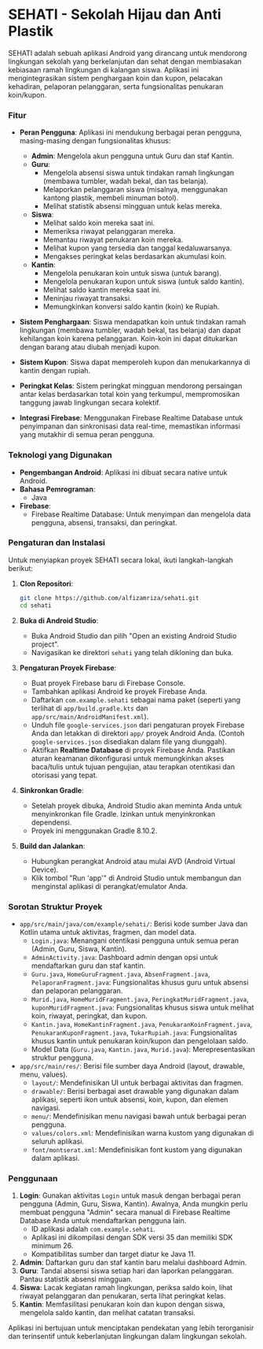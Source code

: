 # SEHATI - Sekolah Hijau dan Anti Plastik

SEHATI adalah sebuah aplikasi Android yang dirancang untuk mendorong lingkungan sekolah yang berkelanjutan dan sehat dengan membiasakan kebiasaan ramah lingkungan di kalangan siswa. Aplikasi ini mengintegrasikan sistem penghargaan koin dan kupon, pelacakan kehadiran, pelaporan pelanggaran, serta fungsionalitas penukaran koin/kupon.

### Fitur

* **Peran Pengguna**: Aplikasi ini mendukung berbagai peran pengguna, masing-masing dengan fungsionalitas khusus:
    * **Admin**: Mengelola akun pengguna untuk Guru dan staf Kantin.
    * **Guru**:
        * Mengelola absensi siswa untuk tindakan ramah lingkungan (membawa tumbler, wadah bekal, dan tas belanja).
        * Melaporkan pelanggaran siswa (misalnya, menggunakan kantong plastik, membeli minuman botol).
        * Melihat statistik absensi mingguan untuk kelas mereka.
    * **Siswa**:
        * Melihat saldo koin mereka saat ini.
        * Memeriksa riwayat pelanggaran mereka.
        * Memantau riwayat penukaran koin mereka.
        * Melihat kupon yang tersedia dan tanggal kedaluwarsanya.
        * Mengakses peringkat kelas berdasarkan akumulasi koin.
    * **Kantin**:
        * Mengelola penukaran koin untuk siswa (untuk barang).
        * Mengelola penukaran kupon untuk siswa (untuk saldo kantin).
        * Melihat saldo kantin mereka saat ini.
        * Meninjau riwayat transaksi.
        * Memungkinkan konversi saldo kantin (koin) ke Rupiah.

* **Sistem Penghargaan**: Siswa mendapatkan koin untuk tindakan ramah lingkungan (membawa tumbler, wadah bekal, tas belanja) dan dapat kehilangan koin karena pelanggaran. Koin-koin ini dapat ditukarkan dengan barang atau diubah menjadi kupon.
* **Sistem Kupon**: Siswa dapat memperoleh kupon dan menukarkannya di kantin dengan rupiah.
* **Peringkat Kelas**: Sistem peringkat mingguan mendorong persaingan antar kelas berdasarkan total koin yang terkumpul, mempromosikan tanggung jawab lingkungan secara kolektif.
* **Integrasi Firebase**: Menggunakan Firebase Realtime Database untuk penyimpanan dan sinkronisasi data real-time, memastikan informasi yang mutakhir di semua peran pengguna.

### Teknologi yang Digunakan

* **Pengembangan Android**: Aplikasi ini dibuat secara native untuk Android.
* **Bahasa Pemrograman**:
    * Java
* **Firebase**:
    * Firebase Realtime Database: Untuk menyimpan dan mengelola data pengguna, absensi, transaksi, dan peringkat.

### Pengaturan dan Instalasi

Untuk menyiapkan proyek SEHATI secara lokal, ikuti langkah-langkah berikut:

1.  **Clon Repositori**:
    ```bash
    git clone https://github.com/alfizamriza/sehati.git
    cd sehati
    ```

2.  **Buka di Android Studio**:
    * Buka Android Studio dan pilih "Open an existing Android Studio project".
    * Navigasikan ke direktori `sehati` yang telah dikloning dan buka.

3.  **Pengaturan Proyek Firebase**:
    * Buat proyek Firebase baru di Firebase Console.
    * Tambahkan aplikasi Android ke proyek Firebase Anda.
    * Daftarkan `com.example.sehati` sebagai nama paket (seperti yang terlihat di `app/build.gradle.kts` dan `app/src/main/AndroidManifest.xml`).
    * Unduh file `google-services.json` dari pengaturan proyek Firebase Anda dan letakkan di direktori `app/` proyek Android Anda. (Contoh `google-services.json` disediakan dalam file yang diunggah).
    * Aktifkan **Realtime Database** di proyek Firebase Anda. Pastikan aturan keamanan dikonfigurasi untuk memungkinkan akses baca/tulis untuk tujuan pengujian, atau terapkan otentikasi dan otorisasi yang tepat.

4.  **Sinkronkan Gradle**:
    * Setelah proyek dibuka, Android Studio akan meminta Anda untuk menyinkronkan file Gradle. Izinkan untuk menyinkronkan dependensi.
    * Proyek ini menggunakan Gradle 8.10.2.

5.  **Build dan Jalankan**:
    * Hubungkan perangkat Android atau mulai AVD (Android Virtual Device).
    * Klik tombol "Run 'app'" di Android Studio untuk membangun dan menginstal aplikasi di perangkat/emulator Anda.

### Sorotan Struktur Proyek

* `app/src/main/java/com/example/sehati/`: Berisi kode sumber Java dan Kotlin utama untuk aktivitas, fragmen, dan model data.
    * `Login.java`: Menangani otentikasi pengguna untuk semua peran (Admin, Guru, Siswa, Kantin).
    * `AdminActivity.java`: Dashboard admin dengan opsi untuk mendaftarkan guru dan staf kantin.
    * `Guru.java`, `HomeGuruFragment.java`, `AbsenFragment.java`, `PelaporanFragment.java`: Fungsionalitas khusus guru untuk absensi dan pelaporan pelanggaran.
    * `Murid.java`, `HomeMuridFragment.java`, `PeringkatMuridFragment.java`, `kuponMuridFragment.java`: Fungsionalitas khusus siswa untuk melihat koin, riwayat, peringkat, dan kupon.
    * `Kantin.java`, `HomeKantinFragment.java`, `PenukaranKoinFragment.java`, `PenukaranKuponFragment.java`, `TukarRupiah.java`: Fungsionalitas khusus kantin untuk penukaran koin/kupon dan pengelolaan saldo.
    * Model Data (`Guru.java`, `Kantin.java`, `Murid.java`): Merepresentasikan struktur pengguna.
* `app/src/main/res/`: Berisi file sumber daya Android (layout, drawable, menu, values).
    * `layout/`: Mendefinisikan UI untuk berbagai aktivitas dan fragmen.
    * `drawable/`: Berisi berbagai aset drawable yang digunakan dalam aplikasi, seperti ikon untuk absensi, koin, kupon, dan elemen navigasi.
    * `menu/`: Mendefinisikan menu navigasi bawah untuk berbagai peran pengguna.
    * `values/colors.xml`: Mendefinisikan warna kustom yang digunakan di seluruh aplikasi.
    * `font/montserat.xml`: Mendefinisikan font kustom yang digunakan dalam aplikasi.

### Penggunaan

1.  **Login**: Gunakan aktivitas `Login` untuk masuk dengan berbagai peran pengguna (Admin, Guru, Siswa, Kantin). Awalnya, Anda mungkin perlu membuat pengguna "Admin" secara manual di Firebase Realtime Database Anda untuk mendaftarkan pengguna lain.
    * ID aplikasi adalah `com.example.sehati`.
    * Aplikasi ini dikompilasi dengan SDK versi 35 dan memiliki SDK minimum 26.
    * Kompatibilitas sumber dan target diatur ke Java 11.
2.  **Admin**: Daftarkan guru dan staf kantin baru melalui dashboard Admin.
3.  **Guru**: Tandai absensi siswa setiap hari dan laporkan pelanggaran. Pantau statistik absensi mingguan.
4.  **Siswa**: Lacak kegiatan ramah lingkungan, periksa saldo koin, lihat riwayat pelanggaran dan penukaran, serta lihat peringkat kelas.
5.  **Kantin**: Memfasilitasi penukaran koin dan kupon dengan siswa, mengelola saldo kantin, dan melihat catatan transaksi.

Aplikasi ini bertujuan untuk menciptakan pendekatan yang lebih terorganisir dan terinsentif untuk keberlanjutan lingkungan dalam lingkungan sekolah.
